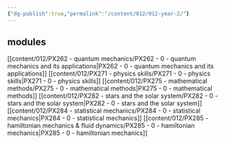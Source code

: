 ```yaml
---
{"dg-publish":true,"permalink":"/content/012/012-year-2/"}
---
```


## modules
[[content/012/PX262 - quantum mechanics/PX262 - 0 - quantum mechanics and its applications\|PX262 - 0 - quantum mechanics and its applications]]
[[content/012/PX271 - physics skills/PX271 - 0 - physics skills\|PX271 - 0 - physics skills]]
[[content/012/PX275 - mathematical methods/PX275 - 0 - mathematical methods\|PX275 - 0 - mathematical methods]]
[[content/012/PX282 - stars and the solar system/PX282 - 0 - stars and the solar system\|PX282 - 0 - stars and the solar system]]
[[content/012/PX284 - statistical mechanics/PX284 - 0 - statistical mechanics\|PX284 - 0 - statistical mechanics]]
[[content/012/PX285 - hamiltonian mechanics & fluid dynamics/PX285 - 0 - hamiltonian mechanics\|PX285 - 0 - hamiltonian mechanics]]
